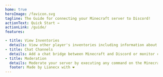 ```yaml
---
home: true
heroImage: /favicon.svg
tagline: The Guide for connecting your Minecraft server to Discord!
actionText: Quick Start →
actionLink: /guide/
features:

- title: View Inventories
  details: View other player's inventories including information about every item.
- title: Chat Channels
  details: Add a chat bridge between Minecraft and Discord or monitor commands being sent by users.
- title: Moderation
  details: Moderate your server by executing any command on the Minecraft server.
  footer: Made by Lianecx with ❤️
---
```


